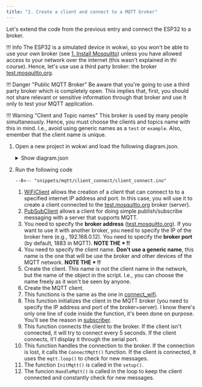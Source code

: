 ```yaml
---
title: "2. Create a client and connect to a MQTT broker"
--- 
```


Let's extend the code from the previous entry and connect the ESP32 to a broker. 

!!! Info
    The ESP32 is a simulated device in wokwi, so you won't be able to use your own broker (see [1. Install Mosquitto](./../getting_started/part1_install_mosquitto.md)) unless you have allowed access to your network over the internet (this wasn't explained in thi course). Hence, let's use use a third party broker: the broker [test.mosquitto.org](httpss://test.mosquitto.org). 

!!! Danger "Public MQTT Broker"
    Be aware that you're going to use a third party broker which is completely open. This implies that, first, you should not share relevant or sensitive information through that broker and use it only to test your MQTT application.

!!! Warning "Client and Topic names" 
    This broker is used by many people simultaneously. Hence, you must choose the clients and topics name with this in mind. I.e., avoid using generic names as a `test` or `example`. Also, emember that the client name is unique.

1. Open a new project in wokwi and load the following diagram.json.

    <details>
        <summary>Show diagram.json</summary>
        ```json title="diagram.json"
        --8<-- "snippets/mqtt/client_connect/diagram.json"
        ```
    </details>

2. Run the following code


    ```arduino title="client_connect.ino"
    --8<-- "snippets/mqtt/client_connect/client_connect.ino"
    ```

    1. [WiFiClient](https://docs.arduino.cc/language-reference/en/functions/wifi/client/) allows the creation of a client that can connect to to a specified internet IP address and port. In this case, you will use it to create a client connected to the [test.mosquitto.org](httpss://test.mosquitto.org) broker (server).
    2. [PubSubClient](https://github.com/knolleary/pubsubclient) allows a client for doing simple publish/subscribe messaging with a server that supports MQTT.
    3. You need to specify the **broker address** ([test.mosquitto.org](httpss://test.mosquitto.org)). If you want to use it with another broker, you need to specify the IP of the broker here (e.g., 192.168.0.12). You need to specify the **broker port** (by default, 1883 in MQTT).  **NOTE THE \* !!**
    4. You need to specify the client name. **Don't use a generic name**, this name is the one that will be use the broker and other devices of the MQTT network. **NOTE THE \* !!**
    5. Create the client. This name is not the client name in the network, but the name of the object in the script. I.e., you can choose the name freely as it won't be seen by anyone. 
    6. Create the MQTT client.
    7. This functions is the same as the one in [connect_wifi](./part1_connect_wifi.md).
    8. This function initializes the client in the MQTT broker (you need to specify the IP address and port of the broker=server). I know there's only one line of code inside the function, it's been done on purpose. You'll see the reason in [subscriber](./part4_subscriber.md).
    9. This function connects the client to the broker. If the client isn't connected, it will try to connect every 5 seconds. If the client connects, it'l display it through the serial port.
    10. This function handles the connection to the broker. If the connection is lost, it calls the `ConnectMqtt()` function. If the client is connected, it uses the `mqtt.loop()` to check for new messages.
    11. The function `InitMqtt()` is called in the `setup()`.
    12. The funcion `HandleMqtt()` is called in the loop to keep the client connected and constantly check for new messages.